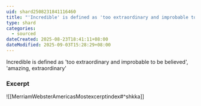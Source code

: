 ```yaml
---
uid: shard2508231841116460
title: "'Incredible' is defined as 'too extraordinary and improbable to be believed', 'amazing, extraordinary'"
type: shard
categories:
  - sourced
dateCreated: 2025-08-23T18:41:11+08:00
dateModified: 2025-09-03T15:28:29+08:00
---
```

Incredible is defined as 'too extraordinary and improbable to be believed', 'amazing, extraordinary'

### Excerpt
![[MerriamWebsterAmericasMostexcerptindex#^shkka]]